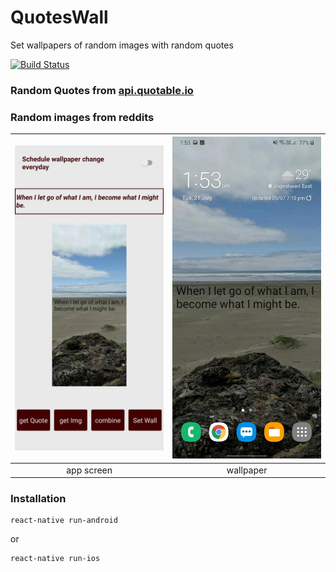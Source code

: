 # QuotesWall
Set wallpapers of random images with random quotes

[![Build Status](https://travis-ci.org/nishant-nimbare/QuotesWall.svg?branch=master)](https://travis-ci.org/nishant-nimbare/QuotesWall)


### Random Quotes from [api.quotable.io](https://api.quotable.io/random)

### Random images from reddits


| ![app screen](ss/app.jpeg) |  ![home screen](ss/wallpaper.jpeg) |
| :------------------------: |  :-------------------------------: |
| app screen |  wallpaper |



### Installation
```
react-native run-android
```
or
```
react-native run-ios
```
